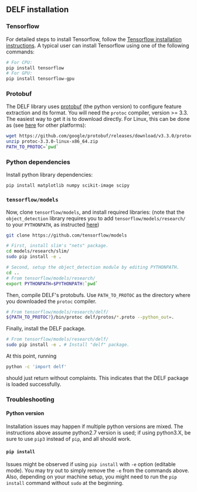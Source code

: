## DELF installation

### Tensorflow

For detailed steps to install Tensorflow, follow the [Tensorflow installation
instructions](https://www.tensorflow.org/install/). A typical user can install
Tensorflow using one of the following commands:

```bash
# For CPU:
pip install tensorflow
# For GPU:
pip install tensorflow-gpu
```

### Protobuf

The DELF library uses [protobuf](https://github.com/google/protobuf) (the python
version) to configure feature extraction and its format. You will need the
`protoc` compiler, version >= 3.3. The easiest way to get it is to download
directly. For Linux, this can be done as (see
[here](https://github.com/google/protobuf/releases) for other platforms):

```bash
wget https://github.com/google/protobuf/releases/download/v3.3.0/protoc-3.3.0-linux-x86_64.zip
unzip protoc-3.3.0-linux-x86_64.zip
PATH_TO_PROTOC=`pwd`
```

### Python dependencies

Install python library dependencies:

```bash
pip install matplotlib numpy scikit-image scipy
```

### `tensorflow/models`

Now, clone `tensorflow/models`, and install required libraries: (note that the
`object_detection` library requires you to add `tensorflow/models/research/` to
your `PYTHONPATH`, as instructed
[here](https://github.com/tensorflow/models/blob/master/research/object_detection/g3doc/installation.md))

```bash
git clone https://github.com/tensorflow/models

# First, install slim's "nets" package.
cd models/research/slim/
sudo pip install -e .

# Second, setup the object_detection module by editing PYTHONPATH.
cd ..
# From tensorflow/models/research/
export PYTHONPATH=$PYTHONPATH:`pwd`
```

Then, compile DELF's protobufs. Use `PATH_TO_PROTOC` as the directory where you
downloaded the `protoc` compiler.

```bash
# From tensorflow/models/research/delf/
${PATH_TO_PROTOC?}/bin/protoc delf/protos/*.proto --python_out=.
```

Finally, install the DELF package.

```bash
# From tensorflow/models/research/delf/
sudo pip install -e . # Install "delf" package.
```

At this point, running

```bash
python -c 'import delf'
```

should just return without complaints. This indicates that the DELF package is
loaded successfully.

### Troubleshooting

#### Python version

Installation issues may happen if multiple python versions are mixed. The
instructions above assume python2.7 version is used; if using python3.X, be sure
to use `pip3` instead of `pip`, and all should work.

#### `pip install`

Issues might be observed if using `pip install` with `-e` option (editable
mode). You may try out to simply remove the `-e` from the commands above. Also,
depending on your machine setup, you might need to run the `pip install` command
without `sudo` at the beginning.
